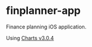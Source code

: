 # finplanner-app
Finance planning iOS application.

Using [Charts v3.0.4](https://github.com/danielgindi/Charts/releases/tag/v3.0.4)
